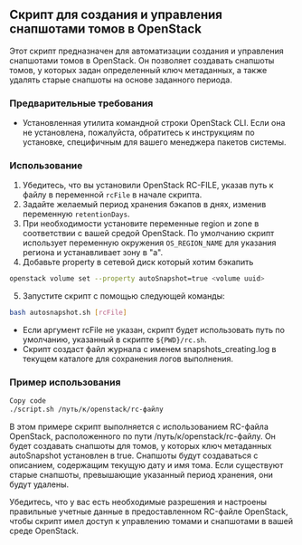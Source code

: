 ## Скрипт для создания и управления снапшотами томов в OpenStack

Этот скрипт предназначен для автоматизации создания и управления снапшотами томов в OpenStack. Он позволяет создавать снапшоты томов, у которых задан определенный ключ метаданных, а также удалять старые снапшоты на основе заданного периода.

### Предварительные требования

- Установленная утилита командной строки OpenStack CLI. Если она не установлена, пожалуйста, обратитесь к инструкциям по установке, специфичным для вашего менеджера пакетов системы.

### Использование

1. Убедитесь, что вы установили OpenStack RC-FILE, указав путь к файлу в переменной `rcFile` в начале скрипта.
2. Задайте желаемый период хранения бэкапов в днях, изменив переменную `retentionDays`.
3. При необходимости установите переменные region и zone в соответствии с вашей средой OpenStack. По умолчанию скрипт использует переменную окружения `OS_REGION_NAME` для указания региона и устанавливает зону в "a".
4. Добавьте property в сетевой диск который хотим бэкапить
```bash
openstack volume set --property autoSnapshot=true <volume uuid>
```
5. Запустите скрипт с помощью следующей команды:
```bash
bash autosnapshot.sh [rcFile]
```
- Если аргумент rcFile не указан, скрипт будет использовать путь по умолчанию, указанный в скрипте `${PWD}/rc.sh`.
- Скрипт создаст файл журнала с именем snapshots_creating.log в текущем каталоге для сохранения логов выполнения.

### Пример использования

```bash
Copy code
./script.sh /путь/к/openstack/rc-файлу
```

В этом примере скрипт выполняется с использованием RC-файла OpenStack, расположенного по пути /путь/к/openstack/rc-файлу. Он будет создавать снапшоты для томов, у которых ключ метаданных autoSnapshot установлен в true. Снапшоты будут создаваться с описанием, содержащим текущую дату и имя тома. Если существуют старые снапшоты, превышающие указанный период хранения, они будут удалены.

Убедитесь, что у вас есть необходимые разрешения и настроены правильные учетные данные в предоставленном RC-файле OpenStack, чтобы скрипт имел доступ к управлению томами и снапшотами в вашей среде OpenStack.
